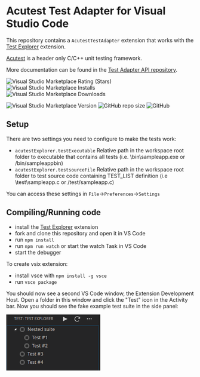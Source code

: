 # Acutest Test Adapter for Visual Studio Code

This repository contains a `AcutestTestAdapter` extension that works with the
[Test Explorer](https://marketplace.visualstudio.com/items?itemName=hbenl.vscode-test-explorer) extension.

[Acutest](https://github.com/mity/acutest) is a header only C/C++ unit testing framework.

More documentation can be found in the [Test Adapter API repository](https://github.com/hbenl/vscode-test-adapter-api).

![Visual Studio Marketplace Rating (Stars)](https://img.shields.io/visual-studio-marketplace/stars/Moosecasa.vscode-acutest-test-adapter?style=plastic)
![Visual Studio Marketplace Installs](https://img.shields.io/visual-studio-marketplace/i/Moosecasa.vscode-acutest-test-adapter?style=plastic)
![Visual Studio Marketplace Downloads](https://img.shields.io/visual-studio-marketplace/d/Moosecasa.vscode-acutest-test-adapter?style=plastic)<br>

![Visual Studio Marketplace Version](https://img.shields.io/visual-studio-marketplace/v/Moosecasa.vscode-acutest-test-adapter?style=plastic)
![GitHub repo size](https://img.shields.io/github/repo-size/Moosecasa/vscode-acutest-test-adapter?style=plastic)
![GitHub](https://img.shields.io/github/license/Moosecasa/vscode-acutest-test-adapter)

## Setup

There are two settings you need to configure to make the tests work:

* ```acutestExplorer.testExecutable``` Relative path in the workspace root folder to executable that contains all tests (i.e. \bin\sampleapp.exe or /bin/sampleappbin)
* ```acutestExplorer.testsourceFile``` Relative path in the workspace root folder to test source code containing TEST_LIST definition (i.e \test\sampleapp.c or /test/sampleapp.c)

You can access these settings in ```File```->```Preferences```->```Settings```

## Compiling/Running code

* install the [Test Explorer](https://marketplace.visualstudio.com/items?itemName=hbenl.vscode-test-explorer) extension
* fork and clone this repository and open it in VS Code
* run `npm install`
* run `npm run watch` or start the watch Task in VS Code
* start the debugger

To create vsix extension:
* install vsce with `npm install -g vsce`
* run `vsce package`

You should now see a second VS Code window, the Extension Development Host.
Open a folder in this window and click the "Test" icon in the Activity bar.
Now you should see the fake example test suite in the side panel:

![The fake example test suite](img/fake-tests.png)
